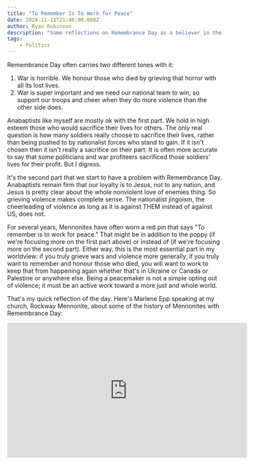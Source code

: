 ```yaml
---
title: "To Remember Is To Work for Peace"
date: 2024-11-11T21:46:00.000Z
author: Ryan Robinson
description: "Some reflections on Remembrance Day as a believer in the peace church tradition."
tags:
    - Politics
---
```


Remembrance Day often carries two different tones with it:

1. War is horrible. We honour those who died by grieving that horror with all its lost lives.
2. War is super important and we need our national team to win, so support our troops and cheer when they do more violence than the other side does.

Anabaptists like myself are mostly ok with the first part. We hold in high esteem those who would sacrifice their lives for others. The only real question is how many soldiers really choose to sacrifice their lives, rather than being pushed to by nationalist forces who stand to gain. If it isn't chosen then it isn't really a sacrifice on their part. It is often more accurate to say that some politicians and war profiteers sacrificed those soldiers' lives for their profit. But I digress.

It's the second part that we start to have a problem with Remembrance Day. Anabaptists remain firm that our loyalty is to Jesus, not to any nation, and Jesus is pretty clear about the whole nonviolent love of enemies thing. So grieving violence makes complete sense. The nationalist jingoism, the cheerleading of violence as long as it is against THEM instead of against US, does not.

For several years, Mennonites have often worn a red pin that says "To remember is to work for peace." That might be in addition to the poppy (if we're focusing more on the first part above) or instead of (if we're focusing more on the second part). Either way, this is the most essential part in my worldview: if you truly grieve wars and violence more generally, if you truly want to remember and honour those who died, you will want to work to keep that from happening again whether that's in Ukraine or Canada or Palestine or anywhere else. Being a peacemaker is not a simple opting out of violence; it must be an active work toward a more just and whole world.

That's my quick reflection of the day. Here's Marlene Epp speaking at my church, Rockway Mennonite, about some of the history of Mennonites with Remembrance Day:

<iframe width="560" height="315" src="https://www.youtube.com/embed/drsv8C1PFk0?si=lhG0xUPctLHa-XUk" title="YouTube video player" frameborder="0" allow="accelerometer; autoplay; clipboard-write; encrypted-media; gyroscope; picture-in-picture; web-share" referrerpolicy="strict-origin-when-cross-origin" allowfullscreen></iframe>

